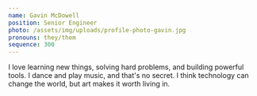 ```yaml
---
name: Gavin McDowell
position: Senior Engineer
photo: /assets/img/uploads/profile-photo-gavin.jpg
pronouns: they/them
sequence: 300
---
```

I love learning new things, solving hard problems, and building powerful tools. I dance and play music, and that's no secret. I think technology can change the world, but art makes it worth living in.